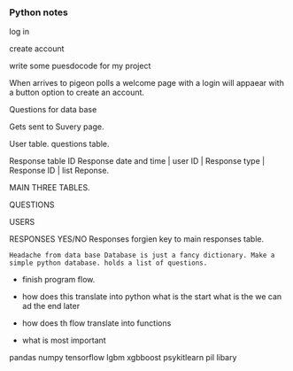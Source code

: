 ### Python notes

log in

create account 

write some puesdocode for my project 

When arrives to pigeon polls a welcome page with a login will appaear with a button option to create an account. 


Questions for data base 

Gets sent to Suvery page. 

User table. questions table.

 Response table ID Response date and time | user ID | Response type | Response ID | list Reponse. 

 MAIN THREE TABLES.

 QUESTIONS

 USERS 

 RESPONSES
    YES/NO Responses forgien key to main responses table. 


    Headache from data base Database is just a fancy dictionary. Make a simple python database. holds a list of questions. 



- finish program flow. 

- how does this translate into python 
what is the start what is the we can ad the end later

- how does th flow translate into functions


- what is most important



pandas
numpy 
tensorflow 
lgbm
xgbboost
psykitlearn
pil libary

